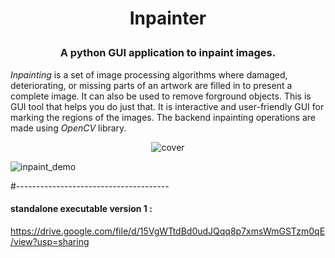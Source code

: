 <h1 align="center">
<p>Inpainter
</h1>
<h3 align="center">
<p>A python GUI application to inpaint images.
</h3>

*Inpainting* is a set of image processing algorithms where damaged, deteriorating, or missing parts of an artwork are filled in to present a complete image. It can also be used to 
remove forground objects. This is GUI tool that helps you do just that. It is interactive and user-friendly GUI for marking the regions of the images. The backend inpainting operations are made using *OpenCV* library.

<p align="center">
 <img alt="cover" src="https://github.com/Zedd1558/Image-Inpainter/blob/master/demo/cover.jpg">
</p>

![inpaint_demo](https://github.com/Zedd1558/Image-Inpainter/blob/master/demo/inpaint_demo.gif)



#--------------------------------------
#### standalone executable version 1 :

https://drive.google.com/file/d/15VgWTtdBd0udJQqq8p7xmsWmGSTzm0qE/view?usp=sharing
